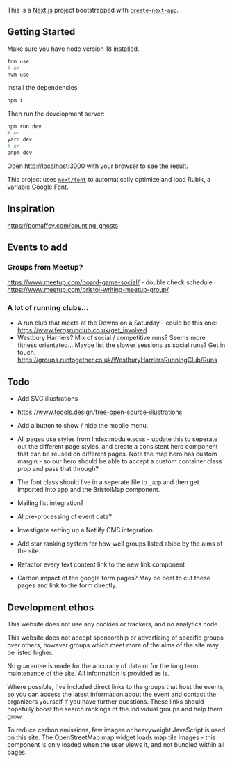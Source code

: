 This is a [Next.js](https://nextjs.org/) project bootstrapped with [`create-next-app`](https://github.com/vercel/next.js/tree/canary/packages/create-next-app).

## Getting Started

Make sure you have node version 18 installed.

```bash
fnm use
# or
nvm use
```

Install the dependencies.

```bash
npm i
```

Then run the development server:

```bash
npm run dev
# or
yarn dev
# or
pnpm dev
```

Open [http://localhost:3000](http://localhost:3000) with your browser to see the result.

This project uses [`next/font`](https://nextjs.org/docs/basic-features/font-optimization) to automatically optimize and load Rubik, a variable Google Font.

## Inspiration

https://pcmaffey.com/counting-ghosts

## Events to add

### Groups from Meetup?

https://www.meetup.com/board-game-social/ - double check schedule
https://www.meetup.com/bristol-writing-meetup-group/

### A lot of running clubs...

- A run club that meets at the Downs on a Saturday - could be this one: https://www.fergsrunclub.co.uk/get_involved
- Westbury Harriers? Mix of social / competitive runs? Seems more fitness orientated... Maybe list the slower sessions as social runs? Get in touch. https://groups.runtogether.co.uk/WestburyHarriersRunningClub/Runs

## Todo

- Add SVG illustrations
- https://www.toools.design/free-open-source-illustrations

- Add a button to show / hide the mobile menu.

- All pages use styles from Index.module.scss - update this to seperate out the different page styles, and create a consistent hero component that can be reused on different pages. Note the map hero has custom margin - so our hero should be able to accept a custom container class prop and pass that through?

- The font class should live in a seperate file to `_app` and then get imported into app and the BristolMap component.
- Mailing list integration?
- AI pre-processing of event data?
- Investigate setting up a Netlify CMS integration
- Add star ranking system for how well groups listed abide by the aims of the site.
- Refactor every text content link to the new link component
- Carbon impact of the google form pages? May be best to cut these pages and link to the form directly.

## Development ethos

This website does not use any cookies or trackers, and no
analytics code.

This website does not accept sponsorship or advertising of
specific groups over others, however groups which meet more
of the aims of the site may be listed higher.

No guarantee is made for the accuracy of data or for the
long term maintenance of the site. All information is
provided as is.

Where possible, I've included direct links to the
groups that host the events, so you can access the latest
information about the event and contact the organizers
yourself if you have further questions. These links should
hopefully boost the search rankings of the individual groups
and help them grow.

To reduce carbon emissions, few images or heavyweight
JavaScript is used on this site. The OpenStreetMap map
widget loads map tile images - this component is only loaded
when the user views it, and not bundled within all pages.
